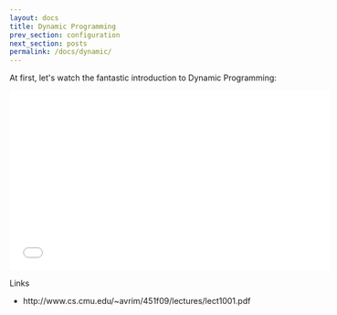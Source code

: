 ```yaml
---
layout: docs
title: Dynamic Programming
prev_section: configuration
next_section: posts
permalink: /docs/dynamic/
---
```


At first, let's watch the fantastic introduction to Dynamic Programming:

<iframe width="560" height="315" src="//www.youtube.com/embed/sF7hzgUW5uY" frameborder="0" allowfullscreen></iframe>


Links
<ul>
<li>http://www.cs.cmu.edu/~avrim/451f09/lectures/lect1001.pdf</li>
<ul>